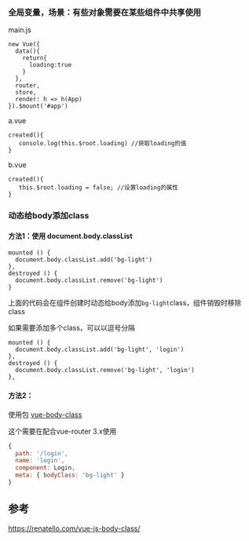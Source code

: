 ### 全局变量，场景：有些对象需要在某些组件中共享使用

main.js

```
new Vue({
  data(){
    return{
      loading:true
    }
  },
  router,
  store,
  render: h => h(App)
}).$mount('#app')
```

a.vue
```
created(){
   console.log(this.$root.loading) //获取loading的值
}
```

b.vue
```
created(){
   this.$root.loading = false; //设置loading的属性
}
```
### 动态给body添加class

#### 方法1：使用 document.body.classList
```
mounted () {
  document.body.classList.add('bg-light')
},
destroyed () {
  document.body.classList.remove('bg-light')
}
```

上面的代码会在组件创建时动态给body添加`bg-light`class，组件销毁时移除class

如果需要添加多个class，可以以逗号分隔

```vue
mounted () {
  document.body.classList.add('bg-light', 'login')
},
destroyed () {
  document.body.classList.remove('bg-light', 'login')
},
```


#### 方法2：

使用包 [vue-body-class](https://www.npmjs.com/package/vue-body-class)

这个需要在配合vue-router 3.x使用

```javascript
{
  path: '/login',
  name: 'login',
  component: Login,
  meta: { bodyClass: 'bg-light' }
}
```
## 参考

https://renatello.com/vue-js-body-class/
